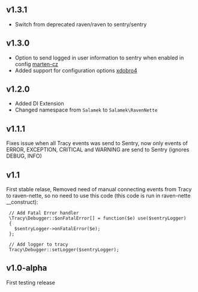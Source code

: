 v1.3.1
------
* Switch from deprecated raven/raven to sentry/sentry

v1.3.0
------
* Option to send logged in user information to sentry when enabled in config [marten-cz](https://github.com/marten-cz)
* Added support for configuration options [xdobro4](https://github.com/xdobro4)

v1.2.0
------
* Added DI Extension
* Changed namespace from `Salamek` to `Salamek\RavenNette`

v1.1.1
------
Fixes issue when all Tracy events was send to Sentry, now only events of ERROR, EXCEPTION, CRITICAL and WARNING are send to Sentry (ignores DEBUG, INFO)

v1.1
----
First stable relase,
Removed need of manual connecting events from Tracy to raven-nette, so no need to use this code (this code is run in raven-nette __construct):

```
 // Add Fatal Error handler		
 \Tracy\Debugger::$onFatalError[] = function($e) use($sentryLogger)		
 {		
   $sentryLogger->onFatalError($e);		
 };		
 		
 // Add logger to tracy		
 Tracy\Debugger::setLogger($sentryLogger);
```

v1.0-alpha
----------
First testing release

